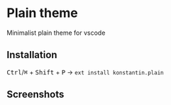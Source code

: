 # Plain theme

Minimalist plain theme for vscode

## Installation

<kbd>Ctrl</kbd>/<kbd>⌘</kbd> + <kbd>Shift</kbd> + <kbd>P</kbd> → `ext install konstantin.plain`

## Screenshots
